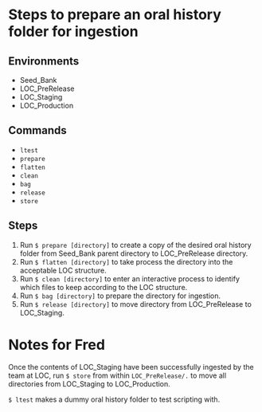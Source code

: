 # Steps to prepare an oral history folder for ingestion

## Environments
- Seed_Bank
- LOC_PreRelease
- LOC_Staging
- LOC_Production

## Commands
- `ltest`
- `prepare`
- `flatten`
- `clean`
- `bag`
- `release`
- `store`

## Steps
1. Run `$ prepare [directory]` to create a copy of the desired oral history folder from Seed_Bank parent directory to LOC_PreRelease directory.
2. Run `$ flatten [directory]` to take process the directory into the acceptable LOC structure.
3. Run `$ clean [directory]` to enter an interactive process to identify which files to keep according to the LOC structure.
4. Run `$ bag [directory]` to prepare the directory for ingestion.
5. Run `$ release [directory]` to move directory from LOC_PreRelease to LOC_Staging.

# Notes for Fred
Once the contents of LOC_Staging have been successfully ingested by the team at LOC, run `$ store` from within `LOC_PreRelease/.` to move all directories from LOC_Staging to LOC_Production.

`$ ltest` makes a dummy oral history folder to test scripting with.